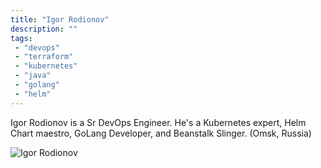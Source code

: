```yaml
---
title: "Igor Rodionov"
description: ""
tags:
 - "devops"
 - "terraform"
 - "kubernetes"
 - "java"
 - "golang"
 - "helm"
---
```


Igor Rodionov is a Sr DevOps Engineer. He's a Kubernetes expert, Helm Chart maestro, GoLang Developer, and Beanstalk Slinger.
(Omsk, Russia)

![Igor Rodionov](https://cloudposse.com/wp-content/uploads/sites/29/2018/02/igor.png)
